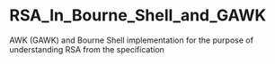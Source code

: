 # RSA_In_Bourne_Shell_and_GAWK
AWK (GAWK) and Bourne Shell implementation for the purpose of understanding RSA from the specification
